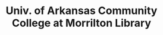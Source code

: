 ---
layout: repo
title: "Univ. of Arkansas Community College at Morrilton Library"
id: 1514
permalink: repos/1514/
---